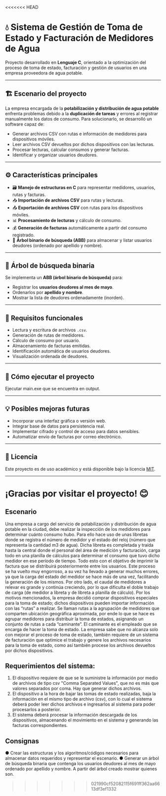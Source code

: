 <<<<<<< HEAD
# 💧 Sistema de Gestión de Toma de Estado y Facturación de Medidores de Agua

Proyecto desarrollado en **Lenguaje C**, orientado a la optimización del proceso de toma de estado, facturación y gestión de usuarios en una empresa proveedora de agua potable.

---

## 🏗️ Escenario del proyecto

La empresa encargada de la **potabilización y distribución de agua potable** enfrenta problemas debido a la **duplicación de tareas** y errores al registrar manualmente los datos de consumo. Para solucionarlo, se desarrolló un software capaz de:

- Generar archivos CSV con rutas e información de medidores para dispositivos móviles.
- Leer archivos CSV devueltos por dichos dispositivos con las lecturas.
- Procesar lecturas, calcular consumos y generar facturas.
- Identificar y organizar usuarios deudores.

---

## ⚙️ Características principales

- 🗃️ **Manejo de estructuras en C** para representar medidores, usuarios, rutas y facturas.
- 📥 **Importación de archivos CSV** para rutas y lecturas.
- 📤 **Exportación de archivos CSV** con rutas para los dispositivos móviles.
- 📊 **Procesamiento de lecturas** y cálculo de consumo.
- 💰 **Generación de facturas** automáticamente a partir del consumo registrado.
- 🌳 **Árbol binario de búsqueda (ABB)** para almacenar y listar usuarios deudores (ordenado por apellido y nombre).

---

## 🌳 Árbol de búsqueda binaria

Se implementa un **ABB (árbol binario de búsqueda)** para:

- Registrar los **usuarios deudores al mes de mayo**.
- Ordenarlos por **apellido y nombre**.
- Mostrar la lista de deudores ordenadamente (inorden).

---

## 📝 Requisitos funcionales

- Lectura y escritura de archivos `.csv`.
- Generación de rutas de medidores.
- Cálculo de consumo por usuario.
- Almacenamiento de facturas emitidas.
- Identificación automática de usuarios deudores.
- Visualización ordenada de deudores.

---

## 🚀 Cómo ejecutar el proyecto

Ejecutar main.exe que se encuentra en output.

---

## 💡 Posibles mejoras futuras

- Incorporar una interfaz gráfica o versión web.
- Integrar base de datos para persistencia real.
- Implementar cifrado y control de acceso para datos sensibles.
- Automatizar envío de facturas por correo electrónico.

---

## 📄 Licencia

Este proyecto es de uso académico y está disponible bajo la licencia [MIT](LICENSE).

---

¡Gracias por visitar el proyecto! 😊
=======
## Escenario

Una empresa a cargo del servicio de potabilización y distribución de agua potable en la
ciudad, debe realizar la inspección de los medidores para determinar cuánto consumo hubo.
Para ello hace uso de unas libretas donde se registra el número de medidor y el estado del
reloj (número que representa la cantidad m3 de agua). Dicha libreta es completada y traída
hasta la central donde el personal del área de medición y facturación, carga todo en una
planilla de cálculos para determinar el consumo que tuvo dicho medidor en ese período de
tiempo. Todo esto con el objetivo de imprimir la factura que se distribuirá posteriormente
entre los usuarios.
Este proceso se ha vuelto muy engorroso, a su vez ha llevado a generar muchos errores, ya
que la carga del estado del medidor se hace más de una vez, facilitando la generación de
los mismos.
Por otro lado, el caudal de medidores a relevar es grande y continúa creciendo, por lo que
dificulta el doble trabajo de carga (de medidor a libreta y de libreta a planilla de cálculo).
Por los motivos mencionados, la empresa decidió comprar dispositivos especiales para la
toma de estado; dichos dispositivos pueden importar información con las “rutas” a realizar.
Se llaman rutas a la agrupación de medidores que comparten ubicación geográfica
aproximada, por ende lo que se hace es agrupar medidores para distribuir la toma de
estados, asignando un conjunto de rutas a cada “caminante”. El caminante es el empleado
que se encarga de hacer la toma de estado.
La empresa sabe que no alcanza solo con mejorar el proceso de toma de estado, también
requiere de un sistema de facturación que optimice el trabajo y genere los archivos
necesarios para la toma de estado, como así también procese los archivos devueltos por
dichos dispositivos.

## Requerimientos del sistema:
1. El dispositivo requiere de que se le suministre la información por medio de archivos
de tipo csv "Comma Separated Values", que no es más que valores separados por
coma. Hay que generar dichos archivos.
2. El dispositivo a la hora de bajar las tomas de estado realizadas, baja la información en el
mismo tipo de archivo (csv), con lo cual el sistema deberá poder leer dichos archivos e
ingresarlos al sistema para poder procesarlos a posterior.
3. El sistema deberá procesar la información descargada de los dispositivos, almacenando
el movimiento en el sistema y generando las facturas correspondientes.

## Consignas
● Crear las estructuras y los algoritmos/códigos necesarios para almacenar datos
requeridos y representar el escenario.
● Generar un árbol de búsqueda binaria que contenga los usuarios deudores al mes
de mayo ordenado por apellido y nombre. A partir del árbol creado mostrar quienes
son.
>>>>>>> 021990cf52082115f691ff362aa6613df3ef1332
